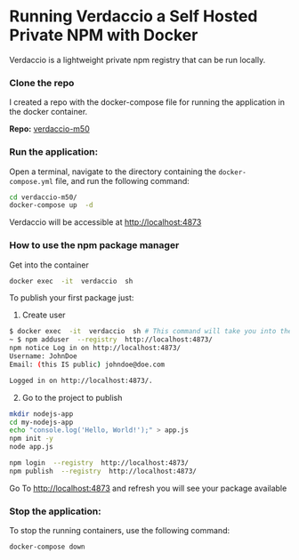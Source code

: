 # Running Verdaccio a Self Hosted Private NPM with Docker
Verdaccio is a lightweight private npm registry that can be run locally. 

### Clone the repo
I created a repo with the docker-compose file for running the application in the docker container. 

**Repo:** [verdaccio-m50](https://github.com/krbaio3/verdaccio-m50)

### Run the application:
Open a terminal, navigate to the directory containing the `docker-compose.yml` file, and run the following command:

```bash
cd verdaccio-m50/
docker-compose up  -d
```

Verdaccio will be accessible at [http://localhost:4873](http://localhost:4873)

### How to use the npm package manager

Get into the container
```bash
docker exec  -it  verdaccio  sh
```
To publish your first package just:
1. Create user
```bash
$ docker exec  -it  verdaccio  sh # This command will take you into the container
~ $ npm adduser  --registry  http://localhost:4873/
npm notice Log in on http://localhost:4873/
Username: JohnDoe
Email: (this IS public) johndoe@doe.com

Logged in on http://localhost:4873/.
```

2. Go to the project to publish

```bash
mkdir nodejs-app
cd my-nodejs-app
echo "console.log('Hello, World!');" > app.js
npm init -y
node app.js

npm login  --registry  http://localhost:4873/
npm publish  --registry  http://localhost:4873/
```

Go To  [http://localhost:4873](http://localhost:4873) and refresh you will see your package available

### Stop the application:
To stop the running containers, use the following command:
```bash
docker-compose down
```
